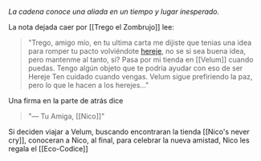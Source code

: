 _La cadena conoce una aliada en un tiempo y lugar inesperado._

La nota dejada caer por [[Trego el Zombrujo]] lee:
> "Trego, amigo mío, en tu ultima carta me dijiste que tenias una idea para romper tu pacto volviéndote [hereje](Herejes), no se si sea buena idea, pero mantenme al tanto, si? Pasa por mi tienda en [[Velum]] cuando puedas. Tengo algún objeto que te podria ayudar con eso de ser Hereje
   Ten cuidado cuando vengas. Velum sigue prefiriendo la paz, pero lo que le hacen a los herejes..."

Una firma en la parte de atrás dice
> "— Tu Amiga, [[Nico]]"

Si deciden viajar a Velum, buscando encontraran la tienda [[Nico's never cry]], conoceran a Nico, al final, para celebrar la nueva amistad, Nico les regala el [[Eco-Codice]]